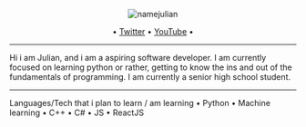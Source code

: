 <p align="center">
  <img src="https://user-images.githubusercontent.com/53817791/117187652-ba1a6800-ae0e-11eb-981f-6f6fa73e1af7.png" alt="namejulian"/>
</p>
<p align="center">  
  • <a href="https://twitter.com/MacatoJulian">Twitter</a> •
  <a href="youtube.com/c/fancybaby404">YouTube</a> •
</p>

---

Hi i am Julian, and i am a aspiring software developer. I am currently focused on learning python or rather, getting to know the ins and out of the fundamentals of programming. I am currently a senior high school student.

---

Languages/Tech that i plan to learn / am learning
• Python
• Machine learning
• C++
• C#
• JS
• ReactJS
